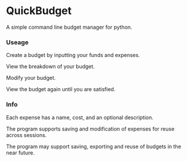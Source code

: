 # QuickBudget
A simple command line budget manager for python.

### Useage
Create a budget by inputting your funds and expenses.

View the breakdown of your budget.

Modify your budget.

View the budget again until you are satisfied.

### Info
Each expense has a name, cost, and an optional description.

The program supports saving and modification of expenses for reuse across sessions.

The program may support saving, exporting and reuse of budgets in the near future.
